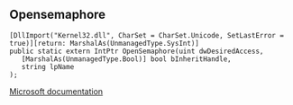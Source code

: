 ## Opensemaphore

```
[DllImport("Kernel32.dll", CharSet = CharSet.Unicode, SetLastError = true)][return: MarshalAs(UnmanagedType.SysInt)]
public static extern IntPtr OpenSemaphore(uint dwDesiredAccess,
   [MarshalAs(UnmanagedType.Bool)] bool bInheritHandle,
   string lpName
);
```

[Microsoft documentation](https://docs.microsoft.com/en-us/windows/win32/api/synchapi/nf-synchapi-opensemaphorew)
